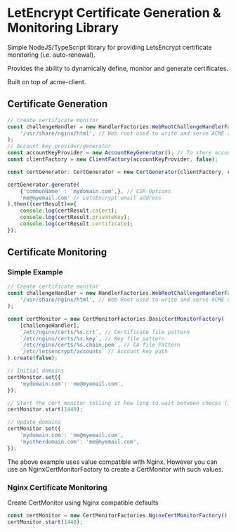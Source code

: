 # LetEncrypt Certificate Generation & Monitoring Library

Simple NodeJS/TypeScript library for providing LetsEncrypt certificate monitoring (i.e. auto-renewal).

Provides the ability to dynamically define, monitor and generate certificates.

Built on top of acme-client.

## Certificate Generation

```javascript
// Create certificate monitor
const challengeHandler = new HandlerFactories.WebRootChallengeHandlerFactory().create(
    '/usr/share/nginx/html', // Web root used to write and serve ACME challenge responses
);
// Account key provider/generator
const accountKeyProvider = new AccountKeyGenerator(); // To store account keys use FileAccountKeyProvider
const clientFactory = new ClientFactory(accountKeyProvider, false);

const certGenerator: CertGenerator = new CertGenerator(clientFactory, challengeHandler);

certGenerator.generate(
    {'commonName' : 'mydomain.com',}, // CSR Options
    'me@myemail.com' // LetsEncrypt email address
).then((certResult)=>{
    console.log(certResult.caCert);
    console.log(certResult.privateKey);
    console.log(certResult.certificate);
});


```

## Certificate Monitoring

### Simple Example

```javascript
// Create certificate monitor
const challengeHandler = new HandlerFactories.WebRootChallengeHandlerFactory().create(
    '/usr/share/nginx/html', // Web Root used to write and serve ACME challenge responses
);

const certMonitor = new CertMonitorFactories.BasicCertMonitorFactory(
    [challengeHandler],
    `/etc/nginx/certs/%s.crt`, // Certificate file pattern
    `/etc/nginx/certs/%s.key`, // Key file pattern 
    `/etc/nginx/certs/%s.chain.pem`, // CA file Pattern
    `/etc/letsencrypt/accounts` // Account key path
).create(false);

// Initial domains
certMonitor.set({
    'mydomain.com': 'me@myemail.com',
});

// Start the cert monitor telling it how long to wait between checks (in minutes)
certMonitor.start(1440);

// Update domains
certMonitor.set({
    'mydomain.com': 'me@myemail.com',
    'myotherdomain.com': 'me@myemail.com',
});

```

The above example uses value compatible with Nginx.
However you can use an NginxCertMonitorFactory to create a CertMonitor with such values.

### Nginx Certificate Monitoring

Create CertMonitor using Nginx compatible defaults

```javascript
const certMonitor = new CertMonitorFactories.NginxCertMonitorFactory().create(false);
certMonitor.start(1440);
```
